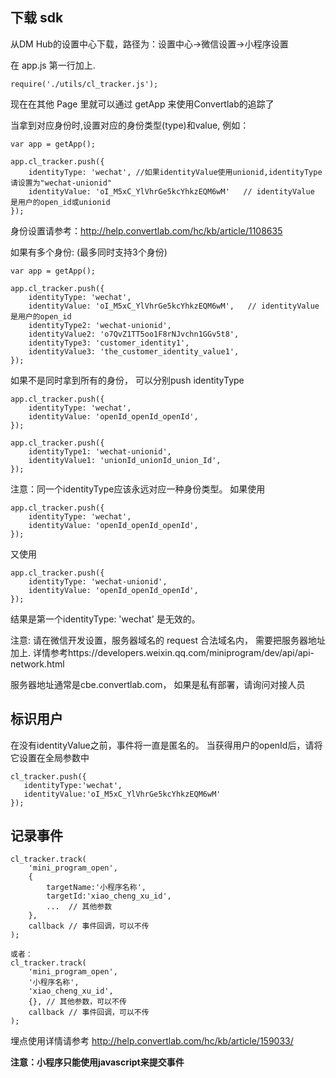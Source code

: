 ## 下载 sdk
从DM Hub的设置中心下载，路径为：设置中心->微信设置->小程序设置

在 app.js 第一行加上. 

```
require('./utils/cl_tracker.js');
```

现在在其他 Page 里就可以通过 getApp 来使用Convertlab的追踪了


当拿到对应身份时,设置对应的身份类型(type)和value,  例如：
```
var app = getApp();

app.cl_tracker.push({ 
    identityType: 'wechat', //如果identityValue使用unionid,identityType请设置为"wechat-unionid"
    identityValue: 'oI_M5xC_YlVhrGe5kcYhkzEQM6wM'   // identityValue 是用户的open_id或unionid
});
```
身份设置请参考：http://help.convertlab.com/hc/kb/article/1108635

如果有多个身份: (最多同时支持3个身份)

```
var app = getApp();

app.cl_tracker.push({
    identityType: 'wechat',
    identityValue: 'oI_M5xC_YlVhrGe5kcYhkzEQM6wM',   // identityValue 是用户的open_id
    identityType2: 'wechat-unionid',
    identityValue2: 'o7QvZ1TT5oo1F8rNJvchn1GGv5t8',
    identityType3: 'customer_identity1',
    identityValue3: 'the_customer_identity_value1',
});
```

如果不是同时拿到所有的身份， 可以分别push identityType
```
app.cl_tracker.push({
    identityType: 'wechat',
    identityValue: 'openId_openId_openId',
});

app.cl_tracker.push({
    identityType1: 'wechat-unionid',
    identityValue1: 'unionId_unionId_union_Id',
});
```


注意：同一个identityType应该永远对应一种身份类型。
如果使用
```
app.cl_tracker.push({
    identityType: 'wechat',
    identityValue: 'openId_openId_openId',
});
```
又使用
```
app.cl_tracker.push({
    identityType: 'wechat-unionid',
    identityValue: 'openId_openId_openId',
});
```
结果是第一个identityType: 'wechat' 是无效的。

注意: 请在微信开发设置，服务器域名的 request 合法域名内，
需要把服务器地址加上. 
详情参考https://developers.weixin.qq.com/miniprogram/dev/api/api-network.html

服务器地址通常是cbe.convertlab.com，
如果是私有部署，请询问对接人员

## 标识用户
在没有identityValue之前，事件将一直是匿名的。
当获得用户的openId后，请将它设置在全局参数中

```
cl_tracker.push({
   identityType:'wechat',
   identityValue:'oI_M5xC_YlVhrGe5kcYhkzEQM6wM'
});
```

## 记录事件

```
cl_tracker.track(
    'mini_program_open', 
    {
        targetName:'小程序名称',
        targetId:'xiao_cheng_xu_id',
        ...  // 其他参数
    },
    callback // 事件回调，可以不传
);

或者：
cl_tracker.track(
    'mini_program_open',
    '小程序名称',
    'xiao_cheng_xu_id',
    {}, // 其他参数，可以不传
    callback // 事件回调，可以不传
);
```
埋点使用详情请参考 http://help.convertlab.com/hc/kb/article/159033/

__注意：小程序只能使用javascript来提交事件__
